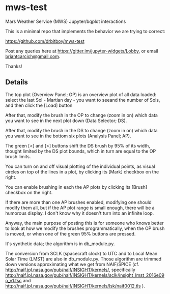 # mws-test
Mars Weather Service (MWS) Jupyter/bqplot interactions

This is a minimal repo that implements the behavior we are trying to correct:

  https://github.com/drbitboy/mws-test

Post any queries here at https://gitter.im/jupyter-widgets/Lobby, or email briantcarcich@gmail.com.

Thanks!

## Details

The top plot (Overview Panel; OP) is an overview plot of all data loaded: select the last Sol - Martian day - you want to seeand the number of Sols, and then click the [Load] button

After that, modify the brush in the OP to change (zoom in on) which data you want to see in the next plot down (Data Selector; DS).

After that, modify the brush in the DS to change (zoom in on) which data you want to see in the bottom six plots (Analysis Panel; AP).

The green [<] and [>] buttons shift the DS brush by 95% of its width, thought limited by the DS plot bounds, which in turn are equal to the OP brush limits.

You can turn on and off visual plotting of the individual points, as visual circles on top of the lines in a plot, by clicking its [Mark] checkbox on the right.

You can enable brushing in each the AP plots by clicking its [Brush] checkbox on the right.

If there are more than one AP brushes enabled, modifying one should modify them all, but if the AP plot range is small enough, there will be a humorous display. I don't know why it doesn't turn into an infinite loop.

Anyway, the main purpose of posting this is for someone who knows better to look at how we modify the brushes programmatically, when the OP brush is moved, or when one of the green 95% buttons are pressed.

It's synthetic data; the algorithm is in db_module.py.

The conversion from SCLK (spacecraft clock) to UTC and to Local Mean Solar Time (LMST) are also in db_module.py.  Those algorithm are trimmed down versions approximating what we get from NAIF/SPICE (cf. http://naif.jpl.nasa.gov/pub/naif/INSIGHT/kernels/, specifically http://naif.jpl.nasa.gov/pub/naif/INSIGHT/kernels/sclk/insight_lmst_2016e09o_v1.tsc and http://naif.jpl.nasa.gov/pub/naif/INSIGHT/kernels/lsk/naif0012.tls ).
